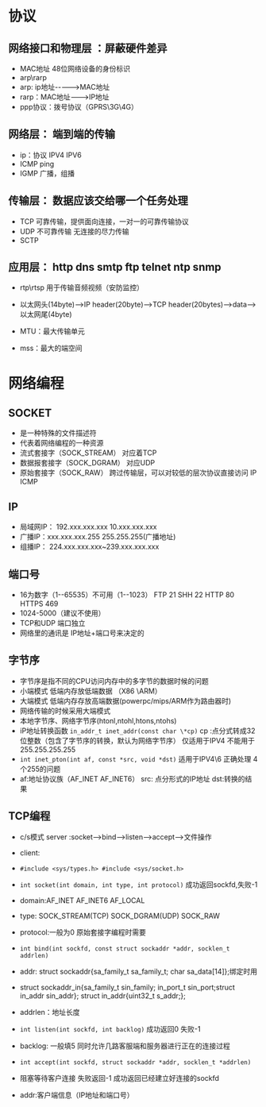 # 协议
## 网络接口和物理层  ：屏蔽硬件差异
- MAC地址 48位网络设备的身份标识
- arp\rarp 
- arp: ip地址----->MAC地址
- rarp：MAC地址--->IP地址
- ppp协议：拨号协议（GPRS\3G\4G）
## 网络层： 端到端的传输
- ip：协议  IPV4 IPV6 
- ICMP  ping
- IGMP  广播，组播
## 传输层： 数据应该交给哪一个任务处理
- TCP 可靠传输，提供面向连接，一对一的可靠传输协议
- UDP 不可靠传输  无连接的尽力传输
- SCTP 
## 应用层： http dns smtp ftp telnet ntp snmp
- rtp\rtsp  用于传输音频视频（安防监控）

- 以太网头(14byte)-->IP header(20byte)-->TCP header(20bytes)-->data-->以太网尾(4byte)
- MTU：最大传输单元
- mss：最大的端空间
# 网络编程
## SOCKET 
- 是一种特殊的文件描述符
- 代表着网络编程的一种资源
- 流式套接字（SOCK_STREAM） 对应着TCP
- 数据报套接字（SOCK_DGRAM） 对应UDP
- 原始套接字（SOCK_RAW） 跨过传输层，可以对较低的层次协议直接访问 IP ICMP
## IP
- 局域网IP： 192.xxx.xxx.xxx 10.xxx.xxx.xxx
- 广播IP：xxx.xxx.xxx.255 255.255.255(广播地址)
- 组播IP： 224.xxx.xxx.xxx~239.xxx.xxx.xxx
## 端口号
- 16为数字（1--65535）不可用（1--1023）  FTP 21 SHH 22 HTTP 80 HTTPS 469
- 1024-5000（建议不使用） 
- TCP和UDP 端口独立
- 网络里的通讯是 IP地址+端口号来决定的
## 字节序
- 字节序是指不同的CPU访问内存中的多字节的数据时候的问题
- 小端模式  低端内存放低端数据 （X86 \ARM）
- 大端模式  低端内存存放高端数据(powerpc/mips/ARM作为路由器时)
- 网络传输的时候采用大端模式  
- 本地字节序、网络字节序(htonl,ntohl,htons,ntohs)
- iP地址转换函数   `in_addr_t inet_addr(const char \*cp)`
cp :点分式转成32位整数（包含了字节序的转换，默认为网络字节序） 仅适用于IPV4 不能用于 255.255.255.255
- `int inet_pton(int af, const *src, void *dst)`  适用于IPV4\6 正确处理 4个255的问题
- af:地址协议族（AF_INET AF_INET6） src: 点分形式的IP地址 dst:转换的结果

## TCP编程
- c/s模式 server :socket-->bind-->listen-->accept-->文件操作
- client:
- `#include <sys/types.h> #include <sys/socket.h>`
- `int socket(int domain, int type, int protocol)`  成功返回sockfd,失败-1
- domain:AF_INET AF_INET6 AF_LOCAL
- type: SOCK_STREAM(TCP)  SOCK_DGRAM(UDP)  SOCK_RAW
- protocol:一般为0 原始套接字编程时需要

- `int bind(int sockfd, const struct sockaddr *addr, socklen_t addrlen)`
- addr: struct sockaddr{sa_family_t sa_family_t; char sa_data\[14]};绑定时用
- struct sockaddr_in{sa_family_t sin_family; in_port_t sin_port;struct in_addr sin_addr};  struct in_addr{uint32_t s_addr;};
-  addrlen：地址长度

- `int listen(int sockfd, int backlog)` 成功返回0 失败-1
- backlog: 一般填5  同时允许几路客服端和服务器进行正在的连接过程
- `int accept(int sockfd, struct sockaddr *addr, socklen_t *addrlen)` 
- 阻塞等待客户连接   失败返回-1  成功返回已经建立好连接的sockfd
- addr:客户端信息（IP地址和端口号）




